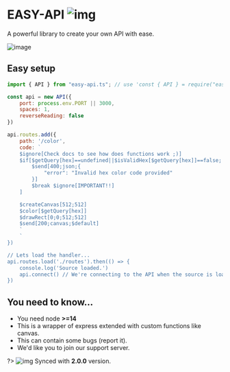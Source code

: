 # EASY-API ![img](https://cdn.discordapp.com/emojis/978823080300380170.png ':size=20')
A powerful library to create your own API with ease.

![image](https://camo.githubusercontent.com/1b637c74e2bcd2feb02d7a3ca3d61263bed5d673dfd472ee663157db1d2000f6/68747470733a2f2f692e696d6775722e636f6d2f326b735a5342792e6a7067 ':size=750')

## Easy setup

```js
import { API } from "easy-api.ts"; // use 'const { API } = require("easy-api.ts")' for JavaScript

const api = new API({
    port: process.env.PORT || 3000,
    spaces: 1,
    reverseReading: false
})

api.routes.add({
    path: '/color',
    code: `
    $ignore[Check docs to see how does functions work ;)]
    $if[$getQuery[hex]==undefined||$isValidHex[$getQuery[hex]]==false;
        $send[400;json;{
            "error": "Invalid hex color code provided"
        }]
        $break $ignore[IMPORTANT!!]
    ]

    $createCanvas[512;512]
    $color[$getQuery[hex]]
    $drawRect[0;0;512;512]
    $send[200;canvas;$default]
    `
    `
})

// Lets load the handler...
api.routes.load('./routes').then(() => {
    console.log('Source loaded.')
    api.connect() // We're connecting to the API when the source is loaded.
})
```

## You need to know...
- You need node **>=14**
- This is a wrapper of express extended with custom functions like canvas.
- This can contain some bugs (report it).
- We'd like you to join our support server.

?> ![img](https://cdn.discordapp.com/emojis/829109483526422570.png ':size=13') Synced with **2.0.0** version.
